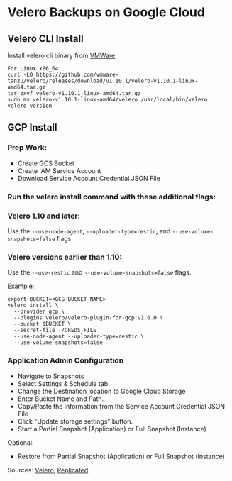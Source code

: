 # Velero Backups on Google Cloud

## Velero CLI Install

Install velero cli binary from [VMWare](https://github.com/vmware-tanzu/velero/releases)

```
For Linux x86_64:
curl -LO https://github.com/vmware-tanzu/velero/releases/download/v1.10.1/velero-v1.10.1-linux-amd64.tar.gz
tar zxvf velero-v1.10.1-linux-amd64.tar.gz
sudo mv velero-v1.10.1-linux-amd64/velero /usr/local/bin/velero
velero version
```

## GCP Install

### Prep Work:

- Create GCS Bucket
- Create IAM Service Account
- Download Service Account Credential JSON File

### Run the velero install command with these additional flags:

### Velero 1.10 and later:

Use the `--use-node-agent`, `--uploader-type=restic`, and `--use-volume-snapshots=false` flags.

### Velero versions earlier than 1.10:

Use the `--use-restic` and `--use-volume-snapshots=false` flags.

Example:

```
export BUCKET=<GCS_BUCKET_NAME>
velero install \
  --provider gcp \
  --plugins velero/velero-plugin-for-gcp:v1.6.0 \
  --bucket $BUCKET \
  --secret-file ./CREDS_FILE
  --use-node-agent --uploader-type=restic \
  --use-volume-snapshots=false
```

### Application Admin Configuration

- Navigate to Snapshots
- Select Settings & Schedule tab
- Change the Destination location to Google Cloud Storage
- Enter Bucket Name and Path.
- Copy/Paste the information from the Service Account Credential JSON File
- Click "Update storage settings" button.
- Start a Partial Snapshot (Application) or Full Snapshot (Instance)

Optional:

- Restore from Partial Snapshot (Application) or Full Snapshot (Instance)

Sources: [Velero](https://github.com/vmware-tanzu/velero-plugin-for-gcp#setup), [Replicated](https://docs.replicated.com/enterprise/snapshots-storage-destinations#configure-gcp-storage-for-online-environments)
